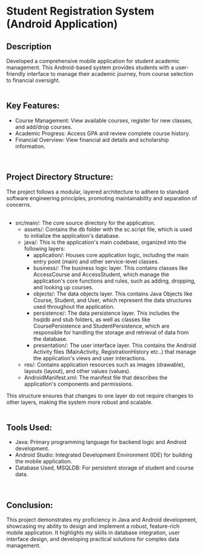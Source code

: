 <h1>Student Registration System (Android Application)</h1>


<h2>Description</h2>
Developed a comprehensive mobile application for student academic management. This Android-based system provides students with a user-friendly interface to manage their academic journey, from course selection to financial oversight.
<br />
<br />
<h2>Key Features:</h2>

- <b2> Course Management: View available courses, register for new classes, and add/drop courses. </b2>
- <b2> Academic Progress: Access GPA and review complete course history. </b2>
- <b2> Financial Overview: View financial aid details and scholarship information. </b2>
<br />


<h2>Project Directory Structure:</h2>
The project follows a modular, layered architecture to adhere to standard software engineering principles, promoting maintainability and separation of concerns.
<br/>
<br/>

- <b2> src/main/: The core source directory for the application. </b2>
  - <b2> assets/: Contains the db folder with the sc.script file, which is used to initialize the application's database. </b2>
  - <b2> java/: This is the application's main codebase, organized into the following layers: </b2>
    - <b2> application/: Houses core application logic, including the main entry point (main) and other service-level classes. </b2>
    - <b2> business/: The business logic layer. This contains classes like AccessCourse and AccessStudent, which manage the application's core functions and rules, such as adding, dropping, and looking up courses. </b2>  
    - <b2> objects/: The data objects layer. This contains Java Objects like Course, Student, and User, which represent the data structures used throughout the application. </b2>
    - <b2> persistence/: The data persistence layer. This includes the hsqldb and stub folders, as well as classes like CoursePersistence and StudentPersistence, which are responsible for handling the storage and retrieval of data from the database. </b2>
    - <b2> presentation/: The user interface layer. This contains the Android Activity files (MainActivity, RegistrationHistory etc..) that manage the application's views and user interactions. </b2>
  - <b2> res/: Contains application resources such as images (drawable), layouts (layout), and other values (values). </b2>
  - <b2> AndroidManifest.xml: The manifest file that describes the application's components and permissions. </b2>

This structure ensures that changes to one layer do not require changes to other layers, making the system more robust and scalable.
<br />
<br />

<h2>Tools Used:</h2>

- <b2> Java: Primary programming language for backend logic and Android development. </b2>
- <b2> Android Studio: Integrated Development Environment (IDE) for building the mobile application. </b2>
- <b2> Database Used, MSQLDB: For persistent storage of student and course data. </b2>
<br/>

<h2>Conclusion:</h2>
This project demonstrates my proficiency in Java and Android development, showcasing my ability to design and implement a robust, feature-rich mobile application. It highlights my skills in database integration, user interface design, and developing practical solutions for complex data management.
</br>
